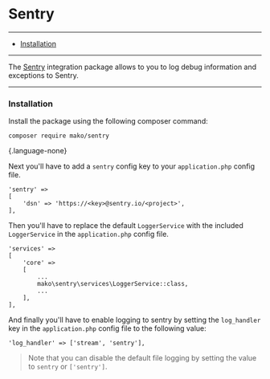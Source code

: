 # Sentry

--------------------------------------------------------

* [Installation](#installation)

--------------------------------------------------------

The [Sentry](https://sentry.io/welcome/) integration package allows to you to log debug information and exceptions to Sentry.

--------------------------------------------------------

<a id="installation"></a>

### Installation

Install the package using the following composer command:

```
composer require mako/sentry
```
{.language-none}

Next you'll have to add a `sentry` config key to your `application.php` config file.

```
'sentry' =>
[
	'dsn' => 'https://<key>@sentry.io/<project>',
],
```

Then you'll have to replace the default `LoggerService` with the included `LoggerService` in the `application.php` config file.

```
'services' =>
[
	'core' =>
	[
		...
		mako\sentry\services\LoggerService::class,
		...
	],
],
```

And finally you'll have to enable logging to sentry by setting the `log_handler` key in the `application.php` config file to the following value:

```
'log_handler' => ['stream', 'sentry'],
```

> Note that you can disable the default file logging by setting the value to `sentry` or `['sentry']`.